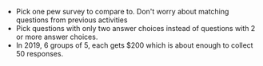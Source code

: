 - Pick one pew survey to compare to. Don't worry about matching questions from previous activities
- Pick questions with only two answer choices instead of questions with 2 or more answer choices.
- In 2019, 6 groups of 5, each gets $200 which is about enough to collect 50 responses.
